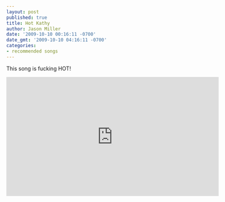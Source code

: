 ```yaml
---
layout: post
published: true
title: Hot Kathy
author: Jason Miller
date: '2009-10-10 00:16:11 -0700'
date_gmt: '2009-10-10 04:16:11 -0700'
categories:
- recommended songs
---
```


This song is fucking HOT!

<iframe width="560" height="315" src="https://www.youtube.com/embed/3W9MN9rOK1w" frameborder="0" allowfullscreen></iframe>

